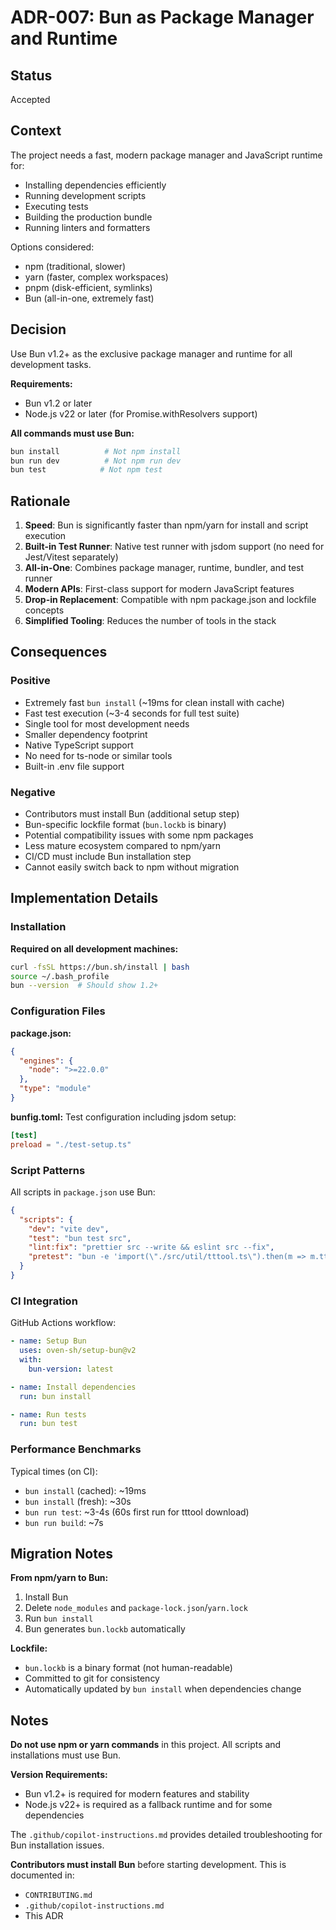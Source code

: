 # ADR-007: Bun as Package Manager and Runtime

## Status

Accepted

## Context

The project needs a fast, modern package manager and JavaScript runtime for:
- Installing dependencies efficiently
- Running development scripts
- Executing tests
- Building the production bundle
- Running linters and formatters

Options considered:
- npm (traditional, slower)
- yarn (faster, complex workspaces)
- pnpm (disk-efficient, symlinks)
- Bun (all-in-one, extremely fast)

## Decision

Use Bun v1.2+ as the exclusive package manager and runtime for all development tasks.

**Requirements:**
- Bun v1.2 or later
- Node.js v22 or later (for Promise.withResolvers support)

**All commands must use Bun:**
```bash
bun install          # Not npm install
bun run dev          # Not npm run dev
bun test            # Not npm test
```

## Rationale

1. **Speed**: Bun is significantly faster than npm/yarn for install and script execution
2. **Built-in Test Runner**: Native test runner with jsdom support (no need for Jest/Vitest separately)
3. **All-in-One**: Combines package manager, runtime, bundler, and test runner
4. **Modern APIs**: First-class support for modern JavaScript features
5. **Drop-in Replacement**: Compatible with npm package.json and lockfile concepts
6. **Simplified Tooling**: Reduces the number of tools in the stack

## Consequences

### Positive
- Extremely fast `bun install` (~19ms for clean install with cache)
- Fast test execution (~3-4 seconds for full test suite)
- Single tool for most development needs
- Smaller dependency footprint
- Native TypeScript support
- No need for ts-node or similar tools
- Built-in .env file support

### Negative
- Contributors must install Bun (additional setup step)
- Bun-specific lockfile format (`bun.lockb` is binary)
- Potential compatibility issues with some npm packages
- Less mature ecosystem compared to npm/yarn
- CI/CD must include Bun installation step
- Cannot easily switch back to npm without migration

## Implementation Details

### Installation

**Required on all development machines:**
```bash
curl -fsSL https://bun.sh/install | bash
source ~/.bash_profile
bun --version  # Should show 1.2+
```

### Configuration Files

**package.json:**
```json
{
  "engines": {
    "node": ">=22.0.0"
  },
  "type": "module"
}
```

**bunfig.toml:**
Test configuration including jsdom setup:
```toml
[test]
preload = "./test-setup.ts"
```

### Script Patterns

All scripts in `package.json` use Bun:
```json
{
  "scripts": {
    "dev": "vite dev",
    "test": "bun test src",
    "lint:fix": "prettier src --write && eslint src --fix",
    "pretest": "bun -e 'import(\"./src/util/tttool.ts\").then(m => m.tttool(\"--help\"))'",
  }
}
```

### CI Integration

GitHub Actions workflow:
```yaml
- name: Setup Bun
  uses: oven-sh/setup-bun@v2
  with:
    bun-version: latest

- name: Install dependencies
  run: bun install

- name: Run tests
  run: bun test
```

### Performance Benchmarks

Typical times (on CI):
- `bun install` (cached): ~19ms
- `bun install` (fresh): ~30s
- `bun run test`: ~3-4s (60s first run for tttool download)
- `bun run build`: ~7s

## Migration Notes

**From npm/yarn to Bun:**
1. Install Bun
2. Delete `node_modules` and `package-lock.json`/`yarn.lock`
3. Run `bun install`
4. Bun generates `bun.lockb` automatically

**Lockfile:**
- `bun.lockb` is a binary format (not human-readable)
- Committed to git for consistency
- Automatically updated by `bun install` when dependencies change

## Notes

**Do not use npm or yarn commands** in this project. All scripts and installations must use Bun.

**Version Requirements:**
- Bun v1.2+ is required for modern features and stability
- Node.js v22+ is required as a fallback runtime and for some dependencies

The `.github/copilot-instructions.md` provides detailed troubleshooting for Bun installation issues.

**Contributors must install Bun** before starting development. This is documented in:
- `CONTRIBUTING.md`
- `.github/copilot-instructions.md`
- This ADR
